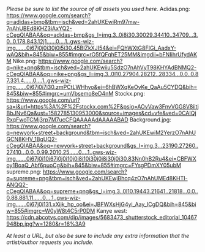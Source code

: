 *Please be sure to list the source of all assets you used here.*
Adidas.png: https://www.google.com/search?q=adidas+bmp&tbm=isch&ved=2ahUKEwiRm97mw-7nAhUBEd8KHZ3iAxYQ2-cCegQIABAA&oq=adidas+bmp&gs_l=img.3..0i8i30.30029.34410..34709...3.0..0.178.843.12j1......0....1..gws-wiz-img.......0i67j0j0i30j0i5i30.45BlZkXJI54&ei=FQhWXtG8FIGi_AadxY-wAQ&bih=845&biw=855#imgrc=rO5fQFqhET25MM&imgdii=bFNIihrUfydAKM
Nike.png: https://www.google.com/search?q=nike+png&tbm=isch&ved=2ahUKEwiiu5SdzO7nAhVyT98KHYAdBNMQ2-cCegQIABAA&oq=nike+png&gs_l=img.3..0l10.27904.28212..28334...0.0..0.87.331.4......0....1..gws-wiz-img.......0i67j0i7i30.zmPCtLWHhyo&ei=6hBWXqKeOvKe_QaAu5CYDQ&bih=845&biw=855#imgrc=umVbsemo8eD4nM
Stockx.png: https://www.google.com/url?sa=i&url=https%3A%2F%2Fstockx.com%2F&psig=AOvVaw3FnvVGG8V8iitjBbJNv6Qa&ust=1582785130953000&source=images&cd=vfe&ved=0CAIQjRxqFwoTCMj3rp7M7ucCFQAAAAAdAAAAABAD
Background.jpg:
https://www.google.com/search?q=newyork+street+background&tbm=isch&ved=2ahUKEwiM2YerzO7nAhUGCN8KHV_1BqUQ2-cCegQIABAA&oq=newyork+street+background&gs_l=img.3...23190.27260..27410...0.0..0.99.2010.25......0....1..gws-wiz-img.......0i67j0i10i67j0j0i10j0i8i10i30j0i8i30j0i30.83Nn0hB2Ru4&ei=CBFWXoy1BoaQ_Abf6puoCg&bih=845&biw=855#imgrc=FYsgPDmXY05ubM
supreme.png:
https://www.google.com/search?q=supreme+png&tbm=isch&ved=2ahUKEwjBhcq4zO7nAhUMEd8KHTI-ANQQ2-cCegQIABAA&oq=supreme+png&gs_l=img.3..0l10.19443.21641..21818...0.0..0.88.881.11......0....1..gws-wiz-img.......0i67j0i131.xXijk_hp_oo&ei=JBFWXsHjG4yi_Aay_ICgDQ&bih=845&biw=855#imgrc=W0yW8t4C5rP0DM
Kanye west:
https://cdn.abcotvs.com/dip/images/5683473_shutterstock_editorial_10467948bp.jpg?w=1280&r=16%3A9

*At least a URL, but also be sure to include any extra information that the artist/author requests you include.*
